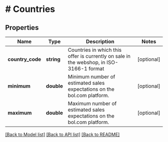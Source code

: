 # # Countries

## Properties

Name | Type | Description | Notes
------------ | ------------- | ------------- | -------------
**country_code** | **string** | Countries in which this offer is currently on sale in the webshop, in ISO-3166-1 format | [optional]
**minimum** | **double** | Minimum number of estimated sales expectations on the bol.com platform. | [optional]
**maximum** | **double** | Maximum number of estimated sales expectations on the bol.com platform. | [optional]

[[Back to Model list]](../../README.md#models) [[Back to API list]](../../README.md#endpoints) [[Back to README]](../../README.md)
